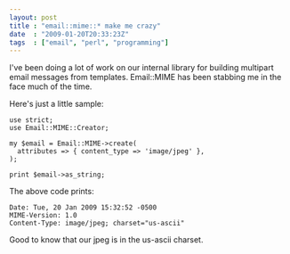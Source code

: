 ```yaml
---
layout: post
title : "email::mime::* make me crazy"
date  : "2009-01-20T20:33:23Z"
tags  : ["email", "perl", "programming"]
---
```

I've been doing a lot of work on our internal library for building multipart
email messages from templates.  Email::MIME has been stabbing me in the face
much of the time.

Here's just a little sample:

    use strict;
    use Email::MIME::Creator;

    my $email = Email::MIME->create(
      attributes => { content_type => 'image/jpeg' },
    );

    print $email->as_string;

The above code prints:

    Date: Tue, 20 Jan 2009 15:32:52 -0500
    MIME-Version: 1.0
    Content-Type: image/jpeg; charset="us-ascii"

Good to know that our jpeg is in the us-ascii charset.

